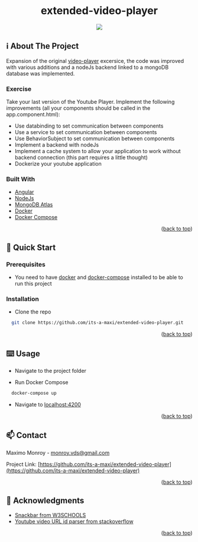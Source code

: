<div id="top"></div>
<!--
*** Amazing README template from othneildrew
*** https://github.com/othneildrew/Best-README-Template
-->


<!-- PROJECT LOGO -->
<br />
<div align="center">
  <h1>extended-video-player</h1>
  <img src="product.gif" />
</div>

<!-- ABOUT THE PROJECT -->
## ℹ️ About The Project

Expansion of the original [video-player](https://github.com/its-a-maxi/video-player) excersice, the code was improved with various additions and a nodeJs backend linked to a mongoDB database was implemented.

### Exercise
Take your last version of the Youtube Player. Implement the following improvements (all your
components should be called in the app.component.html):
* Use databinding to set communication between components
* Use a service to set communication between components
* Use BehaviorSubject to set communication between components
* Implement a backend with nodeJs
* Implement a cache system to allow your application to work without backend connection (this
part requires a little thought)
* Dockerize your youtube application

### Built With

* [Angular](https://angular.io/)
* [NodeJs](https://nodejs.org/en/about/)
* [MongoDB Atlas](https://www.mongodb.com/atlas/database)
* [Docker](https://www.docker.com/)
* [Docker Compose](https://docs.docker.com/compose/)
<p align="right">(<a href="#top">back to top</a>)</p>


<!-- GETTING STARTED -->
## 🏃 Quick Start

### Prerequisites

* You need to have [docker](https://www.docker.com/) and [docker-compose](https://docs.docker.com/compose/) installed to be able to run this project

### Installation

* Clone the repo
```sh
  git clone https://github.com/its-a-maxi/extended-video-player.git
```
  
<p align="right">(<a href="#top">back to top</a>)</p>


<!-- USAGE EXAMPLES -->
## ⌨️ Usage

* Navigate to the project folder

* Run Docker Compose
```sh
  docker-compose up
```

* Navigate to [localhost:4200](http://localhost:4200/)

<p align="right">(<a href="#top">back to top</a>)</p>


<!-- CONTACT -->
## 📫 Contact

Maximo Monroy - monroy.vds@gmail.com

Project Link: [https://github.com/its-a-maxi/extended-video-player](https://github.com/its-a-maxi/extended-video-player)

<p align="right">(<a href="#top">back to top</a>)</p>



<!-- ACKNOWLEDGMENTS -->
## 🥇 Acknowledgments

* [Snackbar from W3SCHOOLS](https://www.w3schools.com/howto/howto_js_snackbar.asp)
* [Youtube video URL id parser from stackoverflow](https://stackoverflow.com/questions/21607808/convert-a-youtube-video-url-to-embed-code/21607897)

<p align="right">(<a href="#top">back to top</a>)</p>

